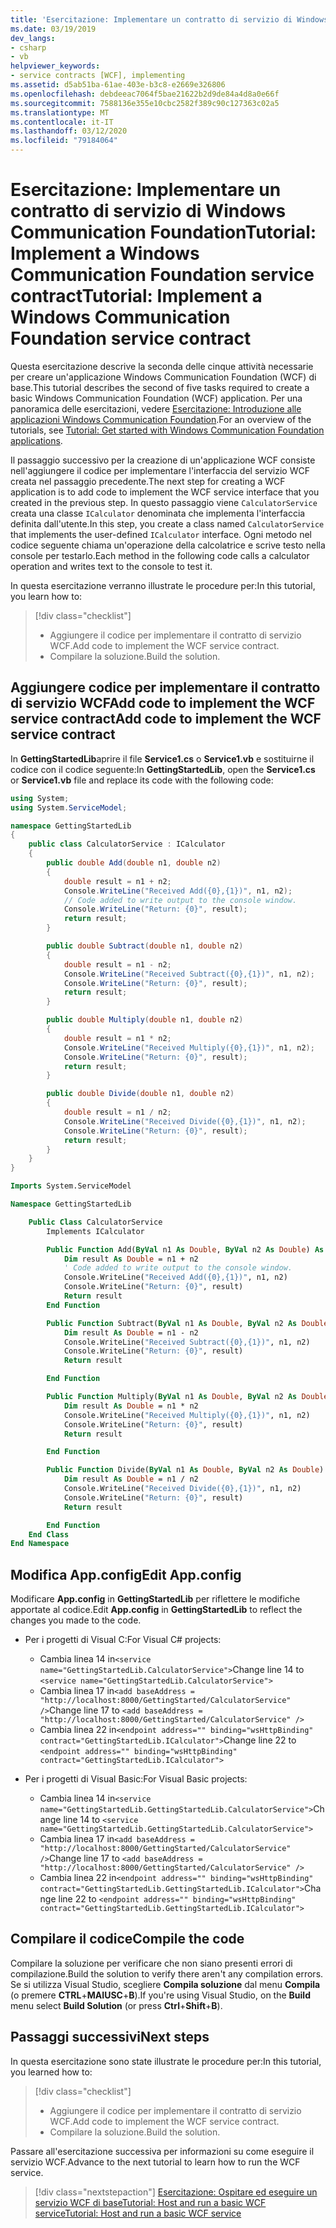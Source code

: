 ```yaml
---
title: 'Esercitazione: Implementare un contratto di servizio di Windows Communication FoundationTutorial: Implement a Windows Communication Foundation service contract'
ms.date: 03/19/2019
dev_langs:
- csharp
- vb
helpviewer_keywords:
- service contracts [WCF], implementing
ms.assetid: d5ab51ba-61ae-403e-b3c8-e2669e326806
ms.openlocfilehash: debdeeac7064f5bae21622b2d9de84a4d8a0e66f
ms.sourcegitcommit: 7588136e355e10cbc2582f389c90c127363c02a5
ms.translationtype: MT
ms.contentlocale: it-IT
ms.lasthandoff: 03/12/2020
ms.locfileid: "79184064"
---
```

# <a name="tutorial-implement-a-windows-communication-foundation-service-contract"></a><span data-ttu-id="dc311-102">Esercitazione: Implementare un contratto di servizio di Windows Communication FoundationTutorial: Implement a Windows Communication Foundation service contract</span><span class="sxs-lookup"><span data-stu-id="dc311-102">Tutorial: Implement a Windows Communication Foundation service contract</span></span>

<span data-ttu-id="dc311-103">Questa esercitazione descrive la seconda delle cinque attività necessarie per creare un'applicazione Windows Communication Foundation (WCF) di base.</span><span class="sxs-lookup"><span data-stu-id="dc311-103">This tutorial describes the second of five tasks required to create a basic Windows Communication Foundation (WCF) application.</span></span> <span data-ttu-id="dc311-104">Per una panoramica delle esercitazioni, vedere [Esercitazione: Introduzione alle applicazioni Windows Communication Foundation](getting-started-tutorial.md).</span><span class="sxs-lookup"><span data-stu-id="dc311-104">For an overview of the tutorials, see [Tutorial: Get started with Windows Communication Foundation applications](getting-started-tutorial.md).</span></span>

<span data-ttu-id="dc311-105">Il passaggio successivo per la creazione di un'applicazione WCF consiste nell'aggiungere il codice per implementare l'interfaccia del servizio WCF creata nel passaggio precedente.</span><span class="sxs-lookup"><span data-stu-id="dc311-105">The next step for creating a WCF application is to add code to implement the WCF service interface that you created in the previous step.</span></span> <span data-ttu-id="dc311-106">In questo passaggio viene `CalculatorService` creata una classe `ICalculator` denominata che implementa l'interfaccia definita dall'utente.</span><span class="sxs-lookup"><span data-stu-id="dc311-106">In this step, you create a class named `CalculatorService` that implements the user-defined `ICalculator` interface.</span></span> <span data-ttu-id="dc311-107">Ogni metodo nel codice seguente chiama un'operazione della calcolatrice e scrive testo nella console per testarlo.</span><span class="sxs-lookup"><span data-stu-id="dc311-107">Each method in the following code calls a calculator operation and writes text to the console to test it.</span></span>

<span data-ttu-id="dc311-108">In questa esercitazione verranno illustrate le procedure per:</span><span class="sxs-lookup"><span data-stu-id="dc311-108">In this tutorial, you learn how to:</span></span>
> [!div class="checklist"]
>
> - <span data-ttu-id="dc311-109">Aggiungere il codice per implementare il contratto di servizio WCF.</span><span class="sxs-lookup"><span data-stu-id="dc311-109">Add code to implement the WCF service contract.</span></span>
> - <span data-ttu-id="dc311-110">Compilare la soluzione.</span><span class="sxs-lookup"><span data-stu-id="dc311-110">Build the solution.</span></span>

## <a name="add-code-to-implement-the-wcf-service-contract"></a><span data-ttu-id="dc311-111">Aggiungere codice per implementare il contratto di servizio WCFAdd code to implement the WCF service contract</span><span class="sxs-lookup"><span data-stu-id="dc311-111">Add code to implement the WCF service contract</span></span>

<span data-ttu-id="dc311-112">In **GettingStartedLib**aprire il file **Service1.cs** o **Service1.vb** e sostituirne il codice con il codice seguente:</span><span class="sxs-lookup"><span data-stu-id="dc311-112">In **GettingStartedLib**, open the **Service1.cs** or **Service1.vb** file and replace its code with the following code:</span></span>

```csharp
using System;
using System.ServiceModel;

namespace GettingStartedLib
{
    public class CalculatorService : ICalculator
    {
        public double Add(double n1, double n2)
        {
            double result = n1 + n2;
            Console.WriteLine("Received Add({0},{1})", n1, n2);
            // Code added to write output to the console window.
            Console.WriteLine("Return: {0}", result);
            return result;
        }

        public double Subtract(double n1, double n2)
        {
            double result = n1 - n2;
            Console.WriteLine("Received Subtract({0},{1})", n1, n2);
            Console.WriteLine("Return: {0}", result);
            return result;
        }

        public double Multiply(double n1, double n2)
        {
            double result = n1 * n2;
            Console.WriteLine("Received Multiply({0},{1})", n1, n2);
            Console.WriteLine("Return: {0}", result);
            return result;
        }

        public double Divide(double n1, double n2)
        {
            double result = n1 / n2;
            Console.WriteLine("Received Divide({0},{1})", n1, n2);
            Console.WriteLine("Return: {0}", result);
            return result;
        }
    }
}
```

```vb
Imports System.ServiceModel

Namespace GettingStartedLib

    Public Class CalculatorService
        Implements ICalculator

        Public Function Add(ByVal n1 As Double, ByVal n2 As Double) As Double Implements ICalculator.Add
            Dim result As Double = n1 + n2
            ' Code added to write output to the console window.
            Console.WriteLine("Received Add({0},{1})", n1, n2)
            Console.WriteLine("Return: {0}", result)
            Return result
        End Function

        Public Function Subtract(ByVal n1 As Double, ByVal n2 As Double) As Double Implements ICalculator.Subtract
            Dim result As Double = n1 - n2
            Console.WriteLine("Received Subtract({0},{1})", n1, n2)
            Console.WriteLine("Return: {0}", result)
            Return result

        End Function

        Public Function Multiply(ByVal n1 As Double, ByVal n2 As Double) As Double Implements ICalculator.Multiply
            Dim result As Double = n1 * n2
            Console.WriteLine("Received Multiply({0},{1})", n1, n2)
            Console.WriteLine("Return: {0}", result)
            Return result

        End Function

        Public Function Divide(ByVal n1 As Double, ByVal n2 As Double) As Double Implements ICalculator.Divide
            Dim result As Double = n1 / n2
            Console.WriteLine("Received Divide({0},{1})", n1, n2)
            Console.WriteLine("Return: {0}", result)
            Return result

        End Function
    End Class
End Namespace
```

## <a name="edit-appconfig"></a><span data-ttu-id="dc311-113">Modifica App.config</span><span class="sxs-lookup"><span data-stu-id="dc311-113">Edit App.config</span></span>

<span data-ttu-id="dc311-114">Modificare **App.config** in **GettingStartedLib** per riflettere le modifiche apportate al codice.</span><span class="sxs-lookup"><span data-stu-id="dc311-114">Edit **App.config** in **GettingStartedLib** to reflect the changes you made to the code.</span></span>

- <span data-ttu-id="dc311-115">Per i progetti di Visual C:</span><span class="sxs-lookup"><span data-stu-id="dc311-115">For Visual C# projects:</span></span>
  - <span data-ttu-id="dc311-116">Cambia linea 14 in`<service name="GettingStartedLib.CalculatorService">`</span><span class="sxs-lookup"><span data-stu-id="dc311-116">Change line 14 to `<service name="GettingStartedLib.CalculatorService">`</span></span>
  - <span data-ttu-id="dc311-117">Cambia linea 17 in`<add baseAddress = "http://localhost:8000/GettingStarted/CalculatorService" />`</span><span class="sxs-lookup"><span data-stu-id="dc311-117">Change line 17 to `<add baseAddress = "http://localhost:8000/GettingStarted/CalculatorService" />`</span></span>
  - <span data-ttu-id="dc311-118">Cambia linea 22 in`<endpoint address="" binding="wsHttpBinding" contract="GettingStartedLib.ICalculator">`</span><span class="sxs-lookup"><span data-stu-id="dc311-118">Change line 22 to `<endpoint address="" binding="wsHttpBinding" contract="GettingStartedLib.ICalculator">`</span></span>

- <span data-ttu-id="dc311-119">Per i progetti di Visual Basic:</span><span class="sxs-lookup"><span data-stu-id="dc311-119">For Visual Basic projects:</span></span>
  - <span data-ttu-id="dc311-120">Cambia linea 14 in`<service name="GettingStartedLib.GettingStartedLib.CalculatorService">`</span><span class="sxs-lookup"><span data-stu-id="dc311-120">Change line 14 to `<service name="GettingStartedLib.GettingStartedLib.CalculatorService">`</span></span>
  - <span data-ttu-id="dc311-121">Cambia linea 17 in`<add baseAddress = "http://localhost:8000/GettingStarted/CalculatorService" />`</span><span class="sxs-lookup"><span data-stu-id="dc311-121">Change line 17 to `<add baseAddress = "http://localhost:8000/GettingStarted/CalculatorService" />`</span></span>
  - <span data-ttu-id="dc311-122">Cambia linea 22 in`<endpoint address="" binding="wsHttpBinding" contract="GettingStartedLib.GettingStartedLib.ICalculator">`</span><span class="sxs-lookup"><span data-stu-id="dc311-122">Change line 22 to `<endpoint address="" binding="wsHttpBinding" contract="GettingStartedLib.GettingStartedLib.ICalculator">`</span></span>

## <a name="compile-the-code"></a><span data-ttu-id="dc311-123">Compilare il codice</span><span class="sxs-lookup"><span data-stu-id="dc311-123">Compile the code</span></span>

<span data-ttu-id="dc311-124">Compilare la soluzione per verificare che non siano presenti errori di compilazione.</span><span class="sxs-lookup"><span data-stu-id="dc311-124">Build the solution to verify there aren't any compilation errors.</span></span> <span data-ttu-id="dc311-125">Se si utilizza Visual Studio, scegliere **Compila soluzione** dal menu **Compila** (o premere **CTRL**+**MAIUSC**+**B**).</span><span class="sxs-lookup"><span data-stu-id="dc311-125">If you're using Visual Studio, on the **Build** menu select **Build Solution** (or press **Ctrl**+**Shift**+**B**).</span></span>

## <a name="next-steps"></a><span data-ttu-id="dc311-126">Passaggi successivi</span><span class="sxs-lookup"><span data-stu-id="dc311-126">Next steps</span></span>

<span data-ttu-id="dc311-127">In questa esercitazione sono state illustrate le procedure per:</span><span class="sxs-lookup"><span data-stu-id="dc311-127">In this tutorial, you learned how to:</span></span>
> [!div class="checklist"]
>
> - <span data-ttu-id="dc311-128">Aggiungere il codice per implementare il contratto di servizio WCF.</span><span class="sxs-lookup"><span data-stu-id="dc311-128">Add code to implement the WCF service contract.</span></span>
> - <span data-ttu-id="dc311-129">Compilare la soluzione.</span><span class="sxs-lookup"><span data-stu-id="dc311-129">Build the solution.</span></span>

<span data-ttu-id="dc311-130">Passare all'esercitazione successiva per informazioni su come eseguire il servizio WCF.</span><span class="sxs-lookup"><span data-stu-id="dc311-130">Advance to the next tutorial to learn how to run the WCF service.</span></span>

> [!div class="nextstepaction"]
> [<span data-ttu-id="dc311-131">Esercitazione: Ospitare ed eseguire un servizio WCF di baseTutorial: Host and run a basic WCF service</span><span class="sxs-lookup"><span data-stu-id="dc311-131">Tutorial: Host and run a basic WCF service</span></span>](how-to-host-and-run-a-basic-wcf-service.md)
